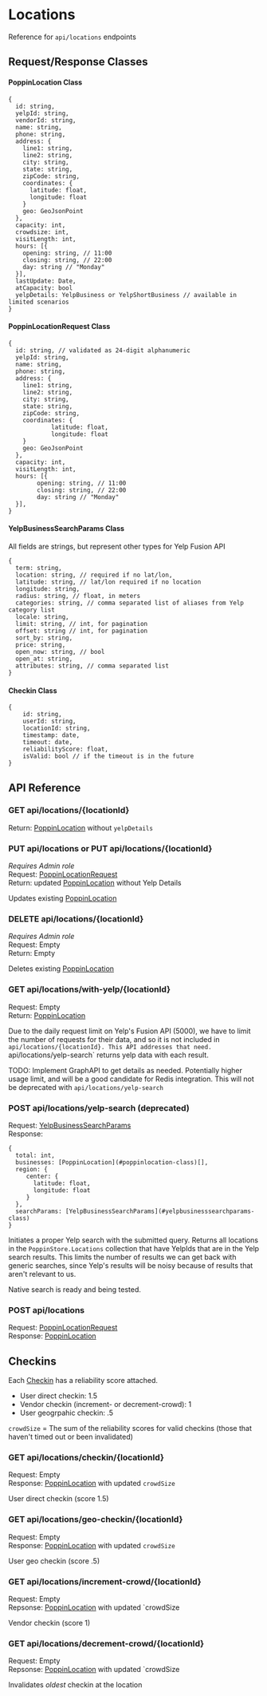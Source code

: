 ﻿# Locations
Reference for `api/locations` endpoints

## Request/Response Classes

#### PoppinLocation Class
```
{
  id: string,
  yelpId: string,
  vendorId: string,
  name: string,
  phone: string,
  address: {
    line1: string,
    line2: string,
    city: string,
    state: string,
    zipCode: string,
    coordinates: {
      latitude: float,
      longitude: float
    }
    geo: GeoJsonPoint
  },
  capacity: int,
  crowdsize: int,
  visitLength: int,
  hours: [{
    opening: string, // 11:00
    closing: string, // 22:00
    day: string // "Monday"
  }],
  lastUpdate: Date,
  atCapacity: bool
  yelpDetails: YelpBusiness or YelpShortBusiness // available in limited scenarios
}
```

#### PoppinLocationRequest Class
```
{
  id: string, // validated as 24-digit alphanumeric
  yelpId: string,
  name: string,
  phone: string,
  address: {
    line1: string,
    line2: string,
    city: string,
    state: string,
    zipCode: string,
    coordinates: {
    		latitude: float,
    		longitude: float
    }
    geo: GeoJsonPoint
  },
  capacity: int,
  visitLength: int,
  hours: [{
  		opening: string, // 11:00
  		closing: string, // 22:00
  		day: string // "Monday"
  }],
}
```

#### YelpBusinessSearchParams Class
All fields are strings, but represent other types for Yelp Fusion API
```
{
  term: string,
  location: string, // required if no lat/lon,
  latitude: string, // lat/lon required if no location
  longitude: string,
  radius: string, // float, in meters
  categories: string, // comma separated list of aliases from Yelp category list
  locale: string,
  limit: string, // int, for pagination
  offset: string // int, for pagination
  sort_by: string,
  price: string,
  open_now: string, // bool
  open_at: string,
  attributes: string, // comma separated list
}
```

#### Checkin Class
```
{
    id: string,
    userId: string,
    locationId: string,
    timestamp: date,
    timeout: date,
    reliabilityScore: float,
    isValid: bool // if the timeout is in the future
}
```

## API Reference

### GET api/locations/{locationId}
Return: [PoppinLocation](#poppinlocation-class) without `yelpDetails`

### PUT api/locations or PUT api/locations/{locationId}
*Requires Admin role*  
Request: [PoppinLocationRequest](#poppinlocationrequest-class)  
Return: updated [PoppinLocation](#poppinlocation-class) without Yelp Details

Updates existing [PoppinLocation](#poppinlocation-class)

### DELETE api/locations/{locationId}
*Requires Admin role*  
Request: Empty  
Return: Empty

Deletes existing [PoppinLocation](#poppinlocation-class)

### GET api/locations/with-yelp/{locationId}
Request: Empty  
Return: [PoppinLocation](#poppinlocation-class)

Due to the daily request limit on Yelp's Fusion API (5000), we have to limit the number of requests for their data,
and so it is not included in `api/locations/{locationId}. This API addresses that need.
`api/locations/yelp-search` returns yelp data with each result. 

TODO: Implement GraphAPI to get details as needed. Potentially higher usage limit, and will be a good candidate for 
Redis integration. This will not be deprecated with `api/locations/yelp-search`

### POST api/locations/yelp-search (deprecated)
Request: [YelpBusinessSearchParams](#yelpbusinesssearchparams-class)  
Response: 
```
{
  total: int,
  businesses: [PoppinLocation](#poppinlocation-class)[],
  region: {
  	 center: {
  	   latitude: float,
  	   longitude: float
  	 }
  },
  searchParams: [YelpBusinessSearchParams](#yelpbusinesssearchparams-class)
}
```

Initiates a proper Yelp search with the submitted query. Returns all locations in the `PoppinStore.Locations` collection that
have YelpIds that are in the Yelp search results. This limits the number of results we can get back with generic searches, since Yelp's
results will be noisy because of results that aren't relevant to us.

Native search is ready and being tested.

### POST api/locations
Request: [PoppinLocationRequest](#poppinlocationrequest-class)  
Response: [PoppinLocation](#poppinlocation-class)

## Checkins
Each [Checkin](#checkin-class) has a reliability score attached.  
- User direct checkin: 1.5
- Vendor checkin (increment- or decrement-crowd): 1
- User geogrpahic checkin: .5

`crowdSize` = The sum of the reliability scores for valid checkins (those that haven't
timed out or been invalidated)

### GET api/locations/checkin/{locationId}
Request: Empty  
Response: [PoppinLocation](#poppinlocation-class) with updated `crowdSize`

User direct checkin (score 1.5)

### GET api/locations/geo-checkin/{locationId}
Request: Empty  
Response: [PoppinLocation](#poppinlocation-class) with updated `crowdSize`

User geo checkin (score .5)

### GET api/locations/increment-crowd/{locationId}
Request: Empty  
Repsonse: [PoppinLocation](#poppinlocation-class) with updated `crowdSize

Vendor checkin (score 1)

### GET api/locations/decrement-crowd/{locationId}
Request: Empty  
Repsonse: [PoppinLocation](#poppinlocation-class) with updated `crowdSize

Invalidates *oldest* checkin at the location 
